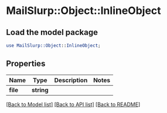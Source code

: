 # MailSlurp::Object::InlineObject

## Load the model package
```perl
use MailSlurp::Object::InlineObject;
```

## Properties
Name | Type | Description | Notes
------------ | ------------- | ------------- | -------------
**file** | **string** |  | 

[[Back to Model list]](../README#documentation-for-models) [[Back to API list]](../README#documentation-for-api-endpoints) [[Back to README]](../README)


